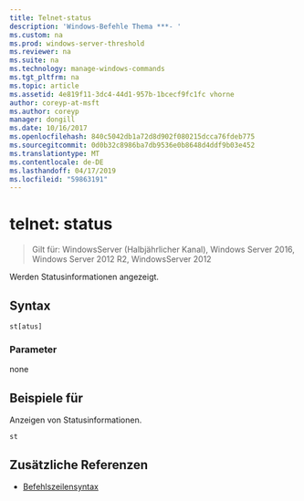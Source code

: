 ```yaml
---
title: Telnet-status
description: 'Windows-Befehle Thema ***- '
ms.custom: na
ms.prod: windows-server-threshold
ms.reviewer: na
ms.suite: na
ms.technology: manage-windows-commands
ms.tgt_pltfrm: na
ms.topic: article
ms.assetid: 4e819f11-3dc4-44d1-957b-1bcecf9fc1fc vhorne
author: coreyp-at-msft
ms.author: coreyp
manager: dongill
ms.date: 10/16/2017
ms.openlocfilehash: 840c5042db1a72d8d902f080215dcca76fdeb775
ms.sourcegitcommit: 0d0b32c8986ba7db9536e0b8648d4ddf9b03e452
ms.translationtype: MT
ms.contentlocale: de-DE
ms.lasthandoff: 04/17/2019
ms.locfileid: "59863191"
---
```

# <a name="telnet-status"></a>telnet: status

>Gilt für: WindowsServer (Halbjährlicher Kanal), Windows Server 2016, Windows Server 2012 R2, WindowsServer 2012

Werden Statusinformationen angezeigt.   
## <a name="syntax"></a>Syntax  
```  
st[atus]  
```  
### <a name="parameters"></a>Parameter  
none  
## <a name="BKMK_Examples"></a>Beispiele für  
Anzeigen von Statusinformationen.  
```  
st  
```  
## <a name="additional-references"></a>Zusätzliche Referenzen  
-   [Befehlszeilensyntax](command-line-syntax-key.md)  

